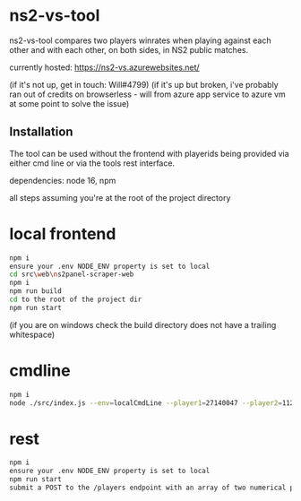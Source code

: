 # ns2-vs-tool

ns2-vs-tool compares two players winrates when playing against each other and with each other, on both sides, in NS2 public matches.

currently hosted: https://ns2-vs.azurewebsites.net/

(if it's not up, get in touch: Will#4799)
(if it's up but broken, i've probably ran out of credits on browserless - will from azure app service to azure vm at some point to solve the issue)

## Installation

The tool can be used without the frontend with playerids being provided via either cmd line or via the tools rest interface.

dependencies: node 16, npm

all steps assuming you're at the root of the project directory

# local frontend

```bash
npm i
ensure your .env NODE_ENV property is set to local
cd src\web\ns2panel-scraper-web
npm i
npm run build
cd to the root of the project dir
npm run start
```

(if you are on windows check the build directory does not have a trailing whitespace)

# cmdline

```bash
npm i
node ./src/index.js --env=localCmdLine --player1=27140047 --player2=112370
```

# rest

```bash
npm i
ensure your .env NODE_ENV property is set to local
npm run start
submit a POST to the /players endpoint with an array of two numerical player ids
```